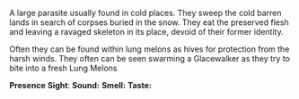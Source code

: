 A large parasite usually found in cold places. They sweep the cold barren lands in search of corpses buried in the snow. They eat the preserved flesh and leaving a ravaged skeleton in its place, devoid of their former identity.

Often they can be found within lung melons as hives for protection from the harsh winds. They often can be seen swarming a Glacewalker as they try to bite into a fresh Lung Melons

**Presence**
**Sight**: 
**Sound:** 
**Smell:** 
**Taste:** 